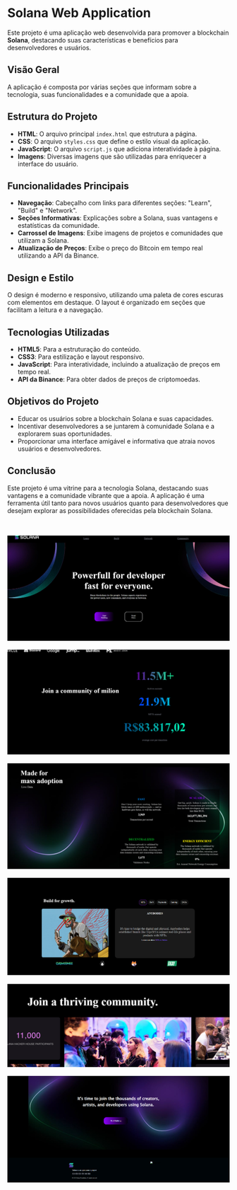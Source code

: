 <h1>Solana Web Application</h1>

<p>Este projeto é uma aplicação web desenvolvida para promover a blockchain <strong>Solana</strong>, destacando suas características e benefícios para desenvolvedores e usuários.</p>

<h2>Visão Geral</h2>
<p>A aplicação é composta por várias seções que informam sobre a tecnologia, suas funcionalidades e a comunidade que a apoia.</p>

<h2>Estrutura do Projeto</h2>
<ul>
    <li><strong>HTML</strong>: O arquivo principal <code>index.html</code> que estrutura a página.</li>
    <li><strong>CSS</strong>: O arquivo <code>styles.css</code> que define o estilo visual da aplicação.</li>
    <li><strong>JavaScript</strong>: O arquivo <code>script.js</code> que adiciona interatividade à página.</li>
    <li><strong>Imagens</strong>: Diversas imagens que são utilizadas para enriquecer a interface do usuário.</li>
</ul>

<h2>Funcionalidades Principais</h2>
<ul>
    <li><strong>Navegação</strong>: Cabeçalho com links para diferentes seções: "Learn", "Build" e "Network".</li>
    <li><strong>Seções Informativas</strong>: Explicações sobre a Solana, suas vantagens e estatísticas da comunidade.</li>
    <li><strong>Carrossel de Imagens</strong>: Exibe imagens de projetos e comunidades que utilizam a Solana.</li>
    <li><strong>Atualização de Preços</strong>: Exibe o preço do Bitcoin em tempo real utilizando a API da Binance.</li>
</ul>

<h2>Design e Estilo</h2>
<p>O design é moderno e responsivo, utilizando uma paleta de cores escuras com elementos em destaque. O layout é organizado em seções que facilitam a leitura e a navegação.</p>

<h2>Tecnologias Utilizadas</h2>
<ul>
    <li><strong>HTML5</strong>: Para a estruturação do conteúdo.</li>
    <li><strong>CSS3</strong>: Para estilização e layout responsivo.</li>
    <li><strong>JavaScript</strong>: Para interatividade, incluindo a atualização de preços em tempo real.</li>
    <li><strong>API da Binance</strong>: Para obter dados de preços de criptomoedas.</li>
</ul>

<h2>Objetivos do Projeto</h2>
<ul>
    <li>Educar os usuários sobre a blockchain Solana e suas capacidades.</li>
    <li>Incentivar desenvolvedores a se juntarem à comunidade Solana e a explorarem suas oportunidades.</li>
    <li>Proporcionar uma interface amigável e informativa que atraia novos usuários e desenvolvedores.</li>
</ul>

<h2>Conclusão</h2>
<p>Este projeto é uma vitrine para a tecnologia Solana, destacando suas vantagens e a comunidade vibrante que a apoia. A aplicação é uma ferramenta útil tanto para novos usuários quanto para desenvolvedores que desejam explorar as possibilidades oferecidas pela blockchain Solana.</p>
<br>
<br>
<img src="https://raw.githubusercontent.com/Douglasl10/landing-pages/refs/heads/main/img/Captura%20de%20tela%202025-03-15%20231148.png"/>
<br>
<br>
<img src="https://raw.githubusercontent.com/Douglasl10/landing-pages/refs/heads/main/img/Captura%20de%20tela%202025-03-15%20231404.png"/>
<br>
<br>
<img src="https://raw.githubusercontent.com/Douglasl10/landing-pages/refs/heads/main/img/Captura%20de%20tela%202025-03-15%20231421.png"/>
<br>
<br>
<img src="https://raw.githubusercontent.com/Douglasl10/landing-pages/refs/heads/main/img/Captura%20de%20tela%202025-03-15%20231433.png"/>
<br>
<br>
<img src="https://raw.githubusercontent.com/Douglasl10/landing-pages/refs/heads/main/img/Captura%20de%20tela%202025-03-15%20231449.png"/>
<br>
<br>
<img src="https://raw.githubusercontent.com/Douglasl10/landing-pages/refs/heads/main/img/Captura%20de%20tela%202025-03-15%20231516.png"/>
<br>
